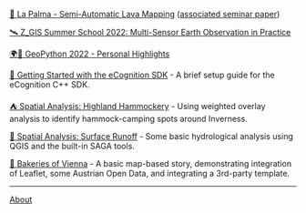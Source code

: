 [🌋 La Palma - Semi-Automatic Lava Mapping](https://github.com/lukesdm/la-palma-lava-mapping-nb) ([associated seminar paper](https://lukesdm.github.io/geoportfolio/amrs/paper.html))

[🛰 Z_GIS Summer School 2022: Multi-Sensor Earth Observation in Practice](misc/salzburg-summer-school.html)

[🌍🐍 GeoPython 2022 - Personal Highlights](geopython22-report)

[📄 Getting Started with the eCognition SDK](ecognition-sdk-starting) - A brief setup guide for the eCognition C++ SDK.

[⛺ Spatial Analysis: Highland Hammockery](weighted-overlay) - Using weighted overlay analysis to identify hammock-camping spots around Inverness.

[🌊 Spatial Analysis: Surface Runoff](surface-runoff) - Some basic hydrological analysis using QGIS and the built-in SAGA tools.

[🥨 Bakeries of Vienna](bakeries-vienna) - A basic map-based story, demonstrating integration of Leaflet, some Austrian Open Data, and integrating a 3rd-party template.  

<hr>

[About](about)
